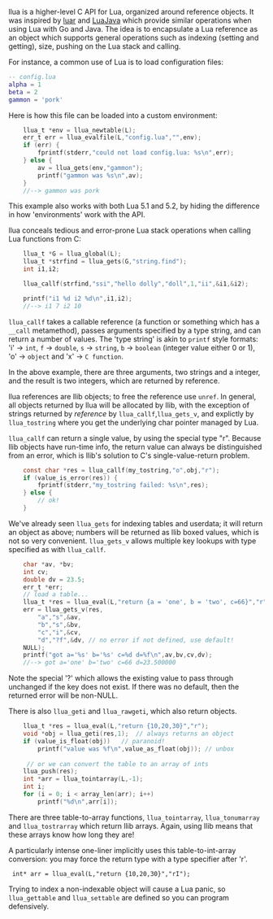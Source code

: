 llua is a higher-level C API for Lua, organized around reference objects.
It was inspired by [luar](http://github.com/stevedonovan/luar) and
[LuaJava](https://github.com/jasonsantos/luajava) which
provide similar operations when using Lua with Go and Java. The idea
is to encapsulate a Lua reference as an object which supports general
operations such as indexing (setting and getting), size, pushing on
the Lua stack and calling.

For instance, a common use of Lua is to load configuration files:

```lua
-- config.lua
alpha = 1
beta = 2
gammon = 'pork'

```

Here is how this file can be loaded into a custom environment:

```C
    llua_t *env = llua_newtable(L);
    err_t err = llua_evalfile(L,"config.lua","",env);
    if (err) {
        fprintf(stderr,"could not load config.lua: %s\n",err);
    } else {
        av = llua_gets(env,"gammon");
        printf("gammon was %s\n",av);
    }
    //--> gammon was pork

```

This example also works with both Lua 5.1 and 5.2, by hiding the
difference in how 'environments' work with the API.

llua conceals tedious and error-prone Lua stack operations when calling
Lua functions from C:

```C
    llua_t *G = llua_global(L);
    llua_t *strfind = llua_gets(G,"string.find");
    int i1,i2;

    llua_callf(strfind,"ssi","hello dolly","doll",1,"ii",&i1,&i2);

    printf("i1 %d i2 %d\n",i1,i2);
    //--> i1 7 i2 10
```

`llua_callf` takes a callable reference (a function or something which
has a `__call` metamethod), passes arguments specified by a type string,
and can return a number of values. The 'type string' is akin to `printf`
style formats: 'i' -> `int`, `f` -> `double`, `s` -> `string`, `b` ->
`boolean` (integer value either 0 or 1), 'o' -> `object` and 'x' -> `C function`.

In the above example, there
are three arguments, two strings and a integer, and the result is two integers,
which are returned by reference.

llua references are llib objects; to free the reference use `unref`. In general, all
objects returned by llua will be allocated by llib, with the exception of strings
returned by _reference_ by `llua_callf`,`llua_gets_v`, and explictly by 
`llua_tostring` where you get the underlying char pointer managed by Lua.

`llua_callf` can return a single value, by using the special type "r". 
Because llib objects have run-time info, the return value can always be distinguished
from an error, which is llib's solution to C's single-value-return problem.

```C
    const char *res = llua_callf(my_tostring,"o",obj,"r");
    if (value_is_error(res)) {
        fprintf(stderr,"my_tostring failed: %s\n",res);
    } else {
        // ok!
    }
```

We've already seen `llua_gets` for indexing tables and userdata; it will return
an object as above; numbers will be returned as llib boxed values, which is not so 
very convenient.  `llua_gets_v` allows multiple key lookups with type specified as
with `llua_callf`.

```C       
    char *av, *bv;
    int cv;
    double dv = 23.5;
    err_t *err;
    // load a table...
    llua_t *res = llua_eval(L,"return {a = 'one', b = 'two', c=66}","r");
    err = llua_gets_v(res,
        "a","s",&av,
        "b","s",&bv,
        "c","i",&cv,
        "d","?f",&dv, // no error if not defined, use default!
    NULL);
    printf("got a='%s' b='%s' c=%d d=%f\n",av,bv,cv,dv);
    //--> got a='one' b='two' c=66 d=23.500000
```

Note the special '?' which allows the existing value to pass through unchanged
if the key does not exist.  If there was no default, then the returned error will
be non-NULL. 

There is also `llua_geti` and `llua_rawgeti`, which also return objects. 

```C
    llua_t *res = llua_eval(L,"return {10,20,30}","r");
    void *obj = llua_geti(res,1);  // always returns an object
    if (value_is_float(obj))   // paranoid!
        printf("value was %f\n",value_as_float(obj)); // unbox
        
     // or we can convert the table to an array of ints
    llua_push(res);
    int *arr = llua_tointarray(L,-1);
    int i;
    for (i = 0; i < array_len(arr); i++)
        printf("%d\n",arr[i]);       
```

There are three table-to-array functions, `llua_tointarray`, `llua_tonumarray` and
`llua_tostrarray` which return llib arrays. Again, using llib means that these
arrays know how long they are!

A particularly intense one-liner implicitly uses this table-to-int-array conversion: 
you may force the return type with a type specifier after 'r'.

```
 int* arr = llua_eval(L,"return {10,20,30}","rI");
 ```

Trying to index a non-indexable object will cause a Lua panic, so `llua_gettable` and
`llua_settable` are defined so you can program defensively.

